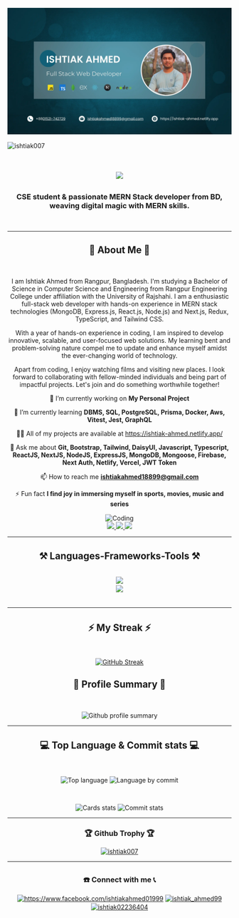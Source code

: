 ![logo](https://github.com/Ishtiak007/Ishtiak007/blob/main/gitHub-banner.webp)
<p align="left"> <img src="https://komarev.com/ghpvc/?username=ishtiak007&label=Profile%20views&color=0e75b6&style=flat" alt="ishtiak007" /> </p>


<h1 align="center">
    <img src="https://readme-typing-svg.herokuapp.com/?font=Righteous&size=35&center=true&vCenter=true&width=500&height=70&duration=4000&lines=Heyy....Hi,+!+👋;+I'm+Ishtiak+Ahmed!;" />
</h1>

<h3 align="center">CSE student & passionate MERN Stack developer from BD, weaving digital magic with MERN skills.</h3>
<br/>


<hr>

<div align="center">
<h2 align="center">📢 About Me 📢</h2>
<br>
<p>I am Ishtiak Ahmed from Rangpur, Bangladesh. I'm studying a Bachelor of Science in Computer Science and Engineering from Rangpur Engineering College under affiliation with the University of Rajshahi.
I am a enthusiastic full-stack web developer with hands-on experience in MERN stack technologies (MongoDB, Express.js, React.js, Node.js) and Next.js, Redux, TypeScript, and Tailwind CSS.

With a year of hands-on experience in coding, I am inspired to develop innovative, scalable, and user-focused web solutions. My learning bent and problem-solving nature compel me to update and enhance myself amidst the ever-changing world of technology.

Apart from coding, I enjoy watching films and visiting new places. I look forward to collaborating with fellow-minded individuals and being part of impactful projects.
Let's join and do something worthwhile together!
</p> 
</div>



<div align="center">
  
  🔭 I’m currently working on **My Personal Project**

🌱 I’m currently learning **DBMS, SQL, PostgreSQL, Prisma, Docker, Aws, Vitest, Jest, GraphQL**

👨‍💻 All of my projects are available at <a>https://ishtiak-ahmed.netlify.app/</a>

💬 Ask me about **Git, Bootstrap, Tailwind, DaisyUI, Javascript, Typescript, ReactJS, NextJS, NodeJS, ExpressJS, MongoDB, Mongoose, Firebase, Next Auth, Netlify, Vercel, JWT Token**

📫 How to reach me **ishtiakahmed18899@gmail.com**

⚡ Fun fact **I find joy in immersing myself in sports, movies, music and series**

</div>

<div align="center"><img align="center" alt="Coding" width="400" src="https://raw.githubusercontent.com/hasibul-hasan-shuvo/hasibul-hasan-shuvo/main/images/coding-boy.gif"></img></div>

<div align="center"> 
  <a href="ishtiakahmed18899@gmail.com">
    <img src="https://img.shields.io/badge/Gmail-333333?style=for-the-badge&logo=gmail&logoColor=red" />
  </a>
  <a href="https://www.linkedin.com/in/ishtiak-ahmed-2846722a5" target="_blank">
    <img src="https://img.shields.io/badge/LinkedIn-0077B5?style=for-the-badge&logo=linkedin&logoColor=white" target="_blank" />
  </a>
  <a href="https://ishtiak-ahmed-portfolio-website.netlify.app/" target="_blank">
     <img src="https://img.shields.io/badge/Portfolio-FF5722?style=for-the-badge&logo=todoist&logoColor=white" target="_blank" /> <!-- sqlite, safari, google-chrome are other good icon options -->
  </a>
</div>


 <hr/>
 <h2 align="center">⚒️ Languages-Frameworks-Tools ⚒️</h2>
<br/>
<div align="center">
    <img src="https://skillicons.dev/icons?i=html,css,bootstrap,tailwind,vscode,git,github,figma,netlify,vercel" />
  <br/>
    <img src="https://skillicons.dev/icons?i=javascript,react,next,nodejs,express,mongodb,firebase" /><br>
</div>

<br/>
<hr/>

<div align="center">
<h2 align="center">⚡ My Streak ⚡</h2>
<br>

 [![GitHub Streak](https://streak-stats.demolab.com?user=Ishtiak007&theme=dark)](https://git.io/streak-stats)
</div>


<div align="center">
<h2 align="center">🌟 Profile Summary 🌟</h2>
<br>

  ![Github profile summary](http://github-profile-summary-cards.vercel.app/api/cards/profile-details?username=Ishtiak007&theme=dark)
</div>


<hr>

<div align="center">
<h2 align="center">💻 Top Language & Commit stats 💻</h2>
<br>

  ![Top language](http://github-profile-summary-cards.vercel.app/api/cards/repos-per-language?username=Ishtiak007&theme=dark)
  ![Language by commit](http://github-profile-summary-cards.vercel.app/api/cards/most-commit-language?username=Ishtiak007&theme=dark)
</div>

<div align="center">
<br>

  ![Cards stats](http://github-profile-summary-cards.vercel.app/api/cards/stats?username=Ishtiak007&theme=dark)
  ![Commit stats](http://github-profile-summary-cards.vercel.app/api/cards/productive-time?username=Ishtiak007&theme=dark&utcOffset=8)
</div>



<hr>

<div align="center">
<h3 align="center">🏆 Github Trophy 🏆</h3>
<p align="center"> <a href="https://github.com/ryo-ma/github-profile-trophy"><img src="https://github-profile-trophy.vercel.app/?username=ishtiak007" alt="ishtiak007" /></a> </p>
</div>



<hr>

## <h3 align="center">☎️ Connect with me 📞</h3>
<div align="center">

<a href="https://fb.com/https://www.facebook.com/ishtiakahmed01999" target="blank"><img align="center" src="https://raw.githubusercontent.com/rahuldkjain/github-profile-readme-generator/master/src/images/icons/Social/facebook.svg" alt="https://www.facebook.com/ishtiakahmed01999" height="30" width="40" /></a>
<a href="https://instagram.com/ishtiak_ahmed99" target="blank"><img align="center" src="https://raw.githubusercontent.com/rahuldkjain/github-profile-readme-generator/master/src/images/icons/Social/instagram.svg" alt="ishtiak_ahmed99" height="30" width="40" /></a>
<a href="https://twitter.com/ishtiak02236404" target="blank"><img align="center" src="https://raw.githubusercontent.com/rahuldkjain/github-profile-readme-generator/master/src/images/icons/Social/twitter.svg" alt="ishtiak02236404" height="30" width="40" /></a>
</div>



